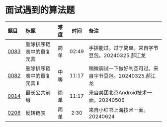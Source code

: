 # 面试遇到的算法题

| 题目           | 标题              | 难度 |  时间   | 备注                               |
|:-------------|:----------------|:---|:-----:|:---------------------------------|
| [0083][0083] | 删除排序链表中的重复元素    | 简单 | 02:49 | 手搓能过。过于简单。来自字节豆包。20240325.郝江龙    |
| [0082][0082] | 删除排序链表中的重复元素 II | 中等 | 11:17 | 稍微调试一下做好判空可过。来自字节豆包。20240325.郝江龙 |
| [0014][0014] | 最长公共前缀          | 简单 | 11:17 | 来自美团北京Android技术一面。20240506       |
| [0206][0206] | 反转链表            | 简单 | 2:30  | 来自小红书上海技术一面。20240624             |

[0014]: https://leetcode.cn/problems/longest-common-prefix/description/

[0082]: https://leetcode.cn/problems/remove-duplicates-from-sorted-list-ii/description/

[0083]: https://leetcode.cn/problems/remove-duplicates-from-sorted-list/description/

[0206]: https://leetcode.cn/problems/reverse-linked-list/description/
